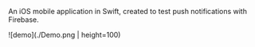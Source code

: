 An iOS mobile application in Swift, created to test push notifications with Firebase.

![demo](./Demo.png | height=100)
